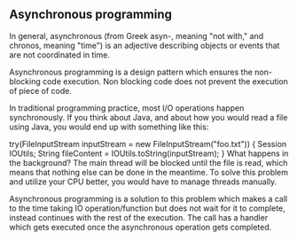 ## Asynchronous programming

In general, asynchronous (from Greek asyn-, meaning "not with," and chronos, meaning "time") is an adjective describing objects or events that are not coordinated in time.

Asynchronous programming is a design pattern which ensures the non-blocking code execution. Non blocking code does not prevent the execution of piece of code.

In traditional programming practice, most I/O operations happen synchronously. If you think about Java, and about how you would read a file using Java, you would end up with something like this:

try(FileInputStream inputStream = new FileInputStream("foo.txt")) {
    Session IOUtils;
    String fileContent = IOUtils.toString(inputStream);
}
What happens in the background? The main thread will be blocked until the file is read, which means that nothing else can be done in the meantime. To solve this problem and utilize your CPU better, you would have to manage threads manually.

Asynchronous programming is a solution to this problem which makes a call to the time taking IO operation/function but does not wait for it to complete, instead continues with the rest of the execution. The call has a handler which gets executed once the asynchronous operation gets completed.
